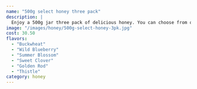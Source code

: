 ```yaml
---
name: "500g select honey three pack"
description: |
  Enjoy a 500g jar three pack of delicious honey. You can choose from our variety of honey flavours  for your three jars and the quantity you want to purchase.
image: "/images/honey/500g-select-honey-3pk.jpg"
cost: 30.50
flavors:
  - "Buckwheat"
  - "Wild Blueberry"
  - "Summer Blossom"
  - "Sweet Clover"
  - "Golden Rod"
  - "Thistle"
category: honey
---
```

